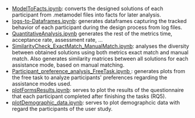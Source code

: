 * [ModelToFacts.ipynb](https://github.com/meriembenchaaben/FewShotLearningEfficiency-replication-package/blob/main/scripts/ModelToFacts.ipynb): converts the designed solutions of each participant from .metamodel files into facts for later analysis.
* [logs-to-Dataframes.ipynb](https://github.com/meriembenchaaben/FewShotLearningEfficiency-replication-package/blob/main/scripts/logs_to_Dataframes.ipynb): generates dataframes capturing the tracked behavior of each participant during the design process from log files.
* [QuantitativeAnalysis.ipynb]() generates the rest of the metrics time, acceptance rate, assessment rate, ...
* [SimilarityCheck_ExactMatch_ManualMatch.ipynb](https://github.com/meriembenchaaben/UtilityOfDomainModelCompletion-replicationPackage/blob/main/scripts/SimilarityCheck_ExactMatch_ManualMatch.ipynb): analyses the diversity between obtained solutions using both metrics exact match and manual match. Also generates similarity matrices between all solutions for each assistance mode, based on manual matching.
* [Participant_preference_analysis_FreeTask.ipynb
](https://github.com/meriembenchaaben/FewShotLearningEfficiency-replication-package/blob/main/scripts/Participant_preference_analysis_FreeTask.ipynb): generates plots from the free task to analyze participants' preferences regarding the assistance modes used.
* [plotFormsResults.ipynb](https://github.com/meriembenchaaben/FewShotLearningEfficiency-replication-package/blob/main/scripts/plotFormsResults.ipynb): serves to plot  the results of the questionnaire that each participant completed after finishing the tasks (RQ5).
* [plotDemographic_data.ipynb](https://github.com/meriembenchaaben/UtilityOfDomainModelCompletion-replicationPackage/blob/main/scripts/plotDemographic_data.ipynb): serves to plot demographcic data with regard the participants of the user study.

